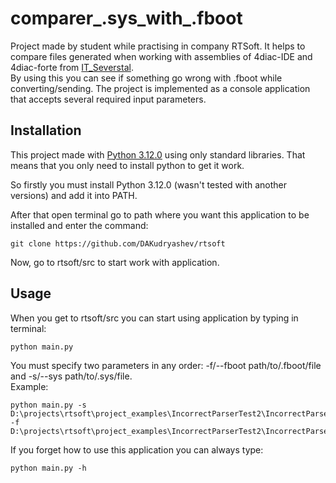 # comparer_.sys_with_.fboot
Project made by student while practising in company RTSoft. It helps to compare files generated when working with
assemblies of 4diac-IDE and 4diac-forte from [IT_Severstal](https://gitverse.ru/IT_Severstal).  
By using this you can see if something go wrong with .fboot while converting/sending.
The project is implemented as a console application that accepts several required input parameters.
## Installation
This project made with [Python 3.12.0](https://www.python.org/downloads/release/python-3120/) using only standard
libraries. That means that you only need to install python to get it work.

So firstly you must install Python 3.12.0 (wasn't tested with another versions) and add it into PATH.

After that open terminal go to path where you want this application to be installed and enter the command:  
```commandline
git clone https://github.com/DAKudryashev/rtsoft
```

Now, go to rtsoft/src to start work with application.
## Usage

When you get to rtsoft/src you can start using application by typing in terminal:
```commandline
python main.py
```
You must specify two parameters in any order: -f/--fboot path/to/.fboot/file and -s/--sys path/to/.sys/file.  
Example:
```commandline
python main.py -s D:\projects\rtsoft\project_examples\IncorrectParserTest2\IncorrectParserTest2.sys -f D:\projects\rtsoft\project_examples\IncorrectParserTest2\IncorrectParserTest2_FORTE_PC.fboot
```
If you forget how to use this application you can always type:
```commandline
python main.py -h
```